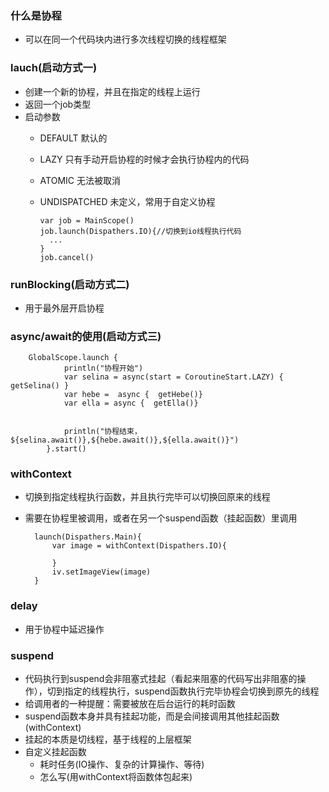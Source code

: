 ### 什么是协程
* 可以在同一个代码块内进行多次线程切换的线程框架
### lauch(启动方式一)
* 创建一个新的协程，并且在指定的线程上运行
* 返回一个job类型
* 启动参数
    * DEFAULT 默认的
    * LAZY 只有手动开启协程的时候才会执行协程内的代码
    * ATOMIC 无法被取消
    * UNDISPATCHED 未定义，常用于自定义协程

          var job = MainScope()
          job.launch(Dispathers.IO){//切换到io线程执行代码
            ...
          }
          job.cancel()
### runBlocking(启动方式二)
* 用于最外层开启协程
### async/await的使用(启动方式三)


        GlobalScope.launch {
                println("协程开始")
                var selina = async(start = CoroutineStart.LAZY) { getSelina() }
                var hebe =  async {  getHebe()}
                var ella = async {  getElla()}
                

                println("协程结束，${selina.await()},${hebe.await()},${ella.await()}")
            }.start()

### withContext
* 切换到指定线程执行函数，并且执行完毕可以切换回原来的线程
* 需要在协程里被调用，或者在另一个suspend函数（挂起函数）里调用
  
        launch(Dispathers.Main){
            var image = withContext(Dispathers.IO){
                
            }
            iv.setImageView(image)
        }

### delay
* 用于协程中延迟操作
### suspend
* 代码执行到suspend会非阻塞式挂起（看起来阻塞的代码写出非阻塞的操作），切到指定的线程执行，suspend函数执行完毕协程会切换到原先的线程
* 给调用者的一种提醒：需要被放在后台运行的耗时函数
* suspend函数本身并具有挂起功能，而是会间接调用其他挂起函数(withContext)
* 挂起的本质是切线程，基于线程的上层框架
* 自定义挂起函数
    * 耗时任务(IO操作、复杂的计算操作、等待)
    * 怎么写(用withContext将函数体包起来)

